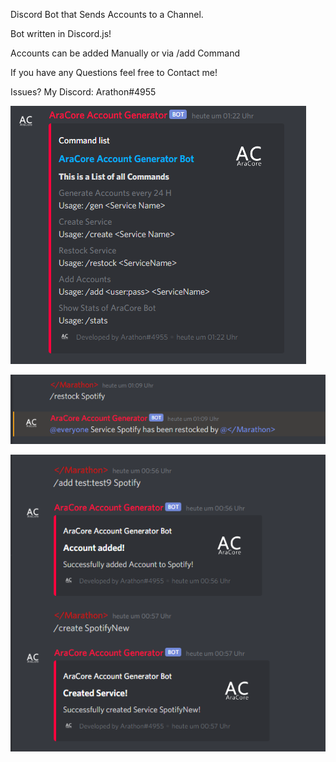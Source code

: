 Discord Bot that Sends Accounts to a Channel. 

Bot written in Discord.js!

Accounts can be added Manually or via /add Command

If you have any Questions feel free to Contact me!

Issues? My Discord: Arathon#4955

![Help Embed](pic1.png)

![Message 1](pic2.png)

![Message 1](pic3.png)
